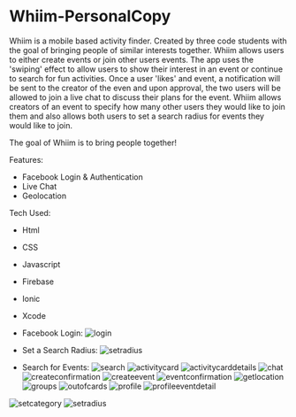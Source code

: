 # Whiim-PersonalCopy
Whiim is a mobile based activity finder. Created by three code students with the goal of bringing people of similar interests together. Whiim allows users to either create events or join other users events. The app uses the 'swiping' effect to allow users to show their interest in an event or continue to search for fun activities. Once a user 'likes' and event, a notification will be sent to the creator of the even and upon approval, the two users will be allowed to join a live chat to discuss their plans for the event. Whiim allows creators of an event to specify how many other users they would like to join them and also allows both users to set a search radius for events they would like to join.

The goal of Whiim is to bring people together!

Features:
- Facebook Login & Authentication 
- Live Chat
- Geolocation

Tech Used: 
- Html
- CSS
- Javascript
- Firebase
- Ionic
- Xcode

- Facebook Login: 
![login](https://cloud.githubusercontent.com/assets/20213691/20997711/ff9d95b6-bcbc-11e6-9882-f759cd84255e.png)

- Set a Search Radius: 
![setradius](https://cloud.githubusercontent.com/assets/20213691/20997717/ffb0a2b4-bcbc-11e6-9311-fcc19c849e5c.png)

- Search for Events:
![search](https://cloud.githubusercontent.com/assets/20213691/20997715/ffae8e70-bcbc-11e6-94b2-cb98c1d955a2.png)
![activitycard](https://cloud.githubusercontent.com/assets/20213691/20997703/ff892374-bcbc-11e6-9686-bbc79285d58b.png)
![activitycarddetails](https://cloud.githubusercontent.com/assets/20213691/20997704/ff89b2b2-bcbc-11e6-978c-77a1f36f99a7.png)
![chat](https://cloud.githubusercontent.com/assets/20213691/20997706/ff8b0702-bcbc-11e6-8a11-59e59a85e75a.png)
![createconfirmation](https://cloud.githubusercontent.com/assets/20213691/20997705/ff8aceae-bcbc-11e6-88f4-cd3e20e23906.png)
![createevent](https://cloud.githubusercontent.com/assets/20213691/20997708/ff8dbdb2-bcbc-11e6-8728-03a7ebac0d21.png)
![eventconfirmation](https://cloud.githubusercontent.com/assets/20213691/20997707/ff8c6426-bcbc-11e6-9d52-add578a7a0b7.png)
![getlocation](https://cloud.githubusercontent.com/assets/20213691/20997709/ff9b9dec-bcbc-11e6-9dbd-1695c1101e4c.png)
![groups](https://cloud.githubusercontent.com/assets/20213691/20997710/ff9cb68c-bcbc-11e6-8be8-58257162c0f2.png)
![outofcards](https://cloud.githubusercontent.com/assets/20213691/20997712/ff9e50b4-bcbc-11e6-8635-8ae6ec956aa6.png)
![profile](https://cloud.githubusercontent.com/assets/20213691/20997713/ff9fb2a6-bcbc-11e6-936b-8b9cd2e18d85.png)
![profileeventdetail](https://cloud.githubusercontent.com/assets/20213691/20997714/ffa0af1c-bcbc-11e6-80a6-963a457d3835.png)

![setcategory](https://cloud.githubusercontent.com/assets/20213691/20997716/ffad7cd8-bcbc-11e6-8867-0703bbcefbf6.png)
![setradius](https://cloud.githubusercontent.com/assets/20213691/20997717/ffb0a2b4-bcbc-11e6-9311-fcc19c849e5c.png)
